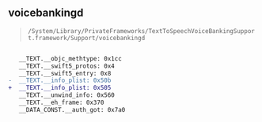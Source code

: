## voicebankingd

> `/System/Library/PrivateFrameworks/TextToSpeechVoiceBankingSupport.framework/Support/voicebankingd`

```diff

   __TEXT.__objc_methtype: 0x1cc
   __TEXT.__swift5_protos: 0x4
   __TEXT.__swift5_entry: 0x8
-  __TEXT.__info_plist: 0x50b
+  __TEXT.__info_plist: 0x505
   __TEXT.__unwind_info: 0x560
   __TEXT.__eh_frame: 0x370
   __DATA_CONST.__auth_got: 0x7a0

```
